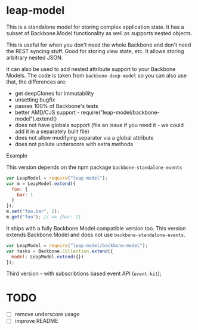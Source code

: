 # leap-model

This is a standalone model for storing complex application state.
It has a subset of Backbone.Model functionality as well as supports nested objects.

This is useful for when you don't need the whole Backbone and don't need the REST syncing stuff.
Good for storing view state, etc. It allows storing arbitrary nested JSON.

It can also be used to add nested attribute support to your Backbone Models.
The code is taken from `backbone-deep-model` so you can also use that, the differences are:

* get deepClones for immutability
* unsetting bugfix
* passes 100% of Backbone's tests
* better AMD/CJS support - require("leap-model/backbone-model").extend()
* does not have globals support (file an issue if you need it - we could add it in a separately built file)
* does not allow modifying separator via a global attribute
* does not pollute underscore with extra methods

Example

This version depends on the npm package `backbone-standalone-events`

```js
var LeapModel = require("leap-model");
var m = LeapModel.extend({
  foo: {
    bar: 1
  }
});
m.set("foo.bar", 2);
m.get("foo"); // => {bar: 2}
```


It ships with a fully Backbone Model compatible version too.
This version extends Backbone.Model and does not use `backbone-standalone-events`.

```js
var LeapModel = require("leap-model/backbone-model");
var tasks = Backbone.Collection.extend({
  model: LeapModel.extend({})
});
```

Third version - with subscribtions based event API (`event-kit`);

# TODO

- [ ] remove underscore usage
- [ ] improve README